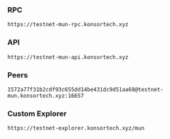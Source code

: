 ### RPC
```
https://testnet-mun-rpc.konsortech.xyz 
```

### API
```
https://testnet-mun-api.konsortech.xyz 
```

### Peers
```
1572a77f31b2cdf93c655dd14be431dc9d51aa68@testnet-mun.konsortech.xyz:16657
```


### Custom Explorer
```
https://testnet-explorer.konsortech.xyz/mun
```
